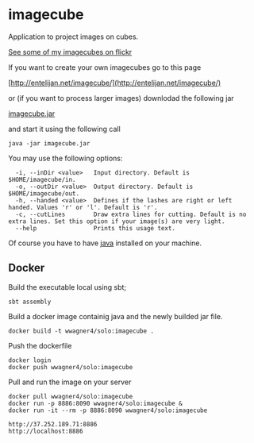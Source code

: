 # imagecube #

Application to project images on cubes.

[See some of my imagecubes on flickr](https://flic.kr/s/aHskVeDKWN)

If you want to create your own imagecubes go to this page

[http://entelijan.net/imagecube/](http://entelijan.net/imagecube/)

or (if you want to process larger images) downlodad the following jar

[imagecube.jar](https://github.com/wwagner4/imagecube/blob/master/bin/imagecube.jar?raw=true)

and start it using the following call

```shell
java -jar imagecube.jar
```

You may use the following options:

```shell
  -i, --inDir <value>   Input directory. Default is $HOME/imagecube/in.
  -o, --outDir <value>  Output directory. Default is $HOME/imagecube/out.
  -h, --handed <value>  Defines if the lashes are right or left handed. Values 'r' or 'l'. Default is 'r'.
  -c, --cutLines        Draw extra lines for cutting. Default is no extra lines. Set this option if your image(s) are very light.
  --help                Prints this usage text.
```


Of course you have to have [java](https://java.com) installed on your machine.

## Docker

Build the executable local using sbt;

```
sbt assembly
```

Build a docker image containig java and the newly builded jar file.

```
docker build -t wwagner4/solo:imagecube .
```

Push the dockerfile
```
docker login
docker push wwagner4/solo:imagecube
```

Pull and run the image on your server
```
docker pull wwagner4/solo:imagecube
docker run -p 8886:8090 wwagner4/solo:imagecube & 
docker run -it --rm -p 8886:8090 wwagner4/solo:imagecube

http://37.252.189.71:8886
http://localhost:8886
```

